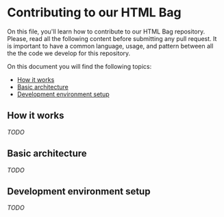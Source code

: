 # Contributing to our HTML Bag

On this file, you'll learn how to contribute to our HTML Bag repository. Please, read all the following content before submitting any pull request. It is important to have a common language, usage, and pattern between all the the code we develop for this repository.

On this document you will find the following topics:

- [How it works](#how-it-works)
- [Basic architecture](#basic-architecture)
- [Development environment setup](#development-environment-setup)

## How it works

_TODO_

## Basic architecture

_TODO_

## Development environment setup

_TODO_
